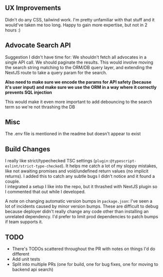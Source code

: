 ## UX Improvements
Didn't do any CSS, tailwind work. 
I'm pretty unfamiliar with that stuff and it would've taken me too long. Happy to gain more expertise, but not in 2 hours :)

## Advocate Search API
Suggestion I didn't have time for:
We shouldn't fetch all advocates in a single API call. We should paginate the results.
This would involve moving the search string matching to the ORM/DB query layer, 
and extending the NextJS route to take a query param for the search. 

**Also need to make sure we encode the params for API safety (because it's user input) 
and make sure we use the ORM in a way where it correctly prevents SQL injection** 

This would make it even more important to add debouncing to the search term so we're not thrashing the DB

## Misc
The .env file is mentioned in the readme but doesn't appear to exist

## Build Changes
I really like strict/typechecked TSC settings (`plugin:@typescript-eslint/strict-type-checked`). It helps me catch a lot of my sloppy mistakes, like not awaiting promises 
and void/undefined return values (no implicit returns). I added this to catch any subtle bugs I didn't notice and it found a couple.  
I integrated a setup I like into the repo, but it thrashed with NextJS plugin so I commented that out while I developed.

A note on changing automatic version bumps in `package.json`:
I've seen a lot of incidents caused by minor version bumps.
These are difficult to debug because deployer didn't really change any code other than installing an unrelated dependency.
I'd prefer to limit prod dependencies to patch bumps if team supports it.

## TODO
* There's TODOs scattered throughout the PR with notes on things I'd do different
* Add unit tests
* Split into multiple PRs (one for build, one for bug fixes, one for moving to backend api search)
